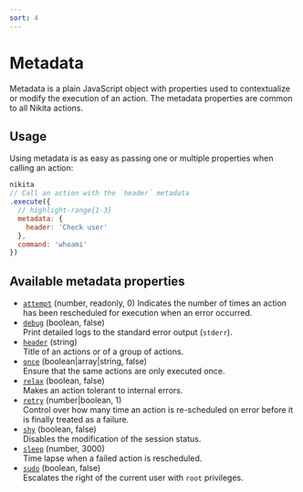 ```yaml
---
sort: 4
---
```


# Metadata

Metadata is a plain JavaScript object with properties used to contextualize or modify the execution of an action. The metadata properties are common to all Nikita actions.

## Usage

Using metadata is as easy as passing one or multiple properties when calling an action:

```js
nikita
// Call an action with the `header` metadata
.execute({
  // highlight-range{1-3}
  metadata: {
    header: 'Check user'
  },
  command: 'whoami'
})
```

## Available metadata properties

* [`attempt`](/current/metadata/attempt/) (number, readonly, 0)
  Indicates the number of times an action has been rescheduled for execution when an error occurred.
* [`debug`](/current/metadata/debug/) (boolean, false)   
  Print detailed logs to the standard error output (`stderr`).
* [`header`](/current/metadata/header/) (string)   
  Title of an actions or of a group of actions.
* [`once`](/metadata/once/) (boolean|array|string, false)   
  Ensure that the same actions are only executed once.
* [`relax`](/current/metadata/relax/) (boolean, false)   
  Makes an action tolerant to internal errors.
* [`retry`](/current/metadata/retry/) (number|boolean, 1)   
  Control over how many time an action is re-scheduled on error before it is finally treated as a failure.
* [`shy`](/current/metadata/shy/) (boolean, false)   
  Disables the modification of the session status.
* [`sleep`](/current/metadata/sleep/) (number, 3000)   
  Time lapse when a failed action is rescheduled.
* [`sudo`](/metadata/sudo/) (boolean, false)   
  Escalates the right of the current user with `root` privileges.
